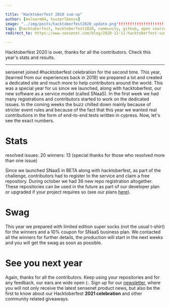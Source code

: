```yaml
---

title: "Hacktoberfest 2020 sum-up"
author: [molnarm84, huszerlbence]
image: "../img/posts/hacktoberfest2020_update.png"!!!!!!!!!!!!!!!!!!!!
tags: [hacktoberfest, hacktoberfest2020, community, github, open source, JS, JavaScript, Cypress, end-to-end tests]
redirect_to: https://www.sensenet.com/blog/2020-11-11-hacktoberfest-sum-up

---
```


Hacktoberfest 2020 is over, thanks for all the contributors. Check this year's stats and results.

---

sensenet joined #hacktoberfest celebration for the second time. This year, (learned from our experiences back in 2019) we prepared a lot and created a dedicated site and much more to help contributors around the world. This was a special year for us since we launched, along with hacktoberfest, our new software as a service model (called SNaaS).
In the first week we had many registrations and contributors started to work on the dedicated issues. In the coming weeks the buzz chilled down mainly because of stricter event rules and because of the fact that this year we wanted real contributions in the form of end-to-end tests written in cypress.
Now, let's see the exact numbers.

# Stats

resolved issues: 20 
winners: 13 (special thanks for those who resolved more than one issue)

Since we launched SNaaS in BETA along with hacktoberfest, as part of the challenge, contributors had to register to the service and claim a free repository. During october we had 36 new repo registration altogether. These repositories can be used in the future as part of our developer plan or upgraded if your project requires so (see our plans [here](https://www.sensenet.com/pricing)).

# Swag

This year we prepared with limited edition super socks (not the usual t-shirt) for the winners and a 10% coupon for SNaaS business plan.
We contacted all the winners for further details, the production will start in the next weeks and you will get the swag as soon as possible.

# See you next year

Again, thanks for all the contributors. Keep using your repositories and for any feedback, our ears are wide open (:.
Sign up for our [newsletter](http://eepurl.com/gbh42T), where you will not only receive the latest sensenet product news, but also be the first to know about our Hacktoberfest **2021 celebration** and other community related giveaways.
